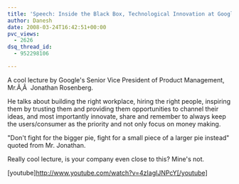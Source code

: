 ```yaml
---
title: 'Speech: Inside the Black Box, Technological Innovation at Google'
author: Danesh
date: 2008-03-24T16:42:51+00:00
pvc_views:
  - 2626
dsq_thread_id:
  - 952298106

---
```

A cool lecture by Google's Senior Vice President of Product Management, Mr.Ã‚Â  Jonathan Rosenberg.

He talks about building the right workplace, hiring the right people, inspiring them by trusting them and providing them opportunities to channel their ideas, and most importantly innovate, share and remember to always keep the users/consumer as the priority and not only focus on money making.

"Don't fight for the bigger pie, fight for a small piece of a larger pie instead" quoted from Mr. Jonathan.

Really cool lecture, is your company even close to this? Mine's not.

[youtube]http://www.youtube.com/watch?v=4zIaglJNPcY[/youtube]